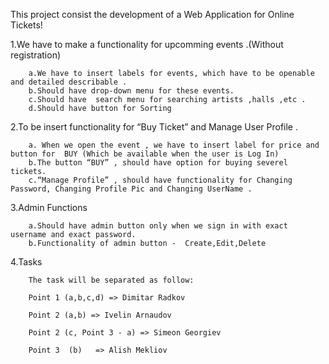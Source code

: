 This project consist the development of a Web Application  for  Online Tickets!

1.We have to make a functionality for upcomming events .(Without registration)

		a.We have to insert labels for events, which have to be openable and detailed describable .
		b.Should have drop-down menu for these events.
		c.Should have  search menu for searching artists ,halls ,etc .
		d.Should have button for Sorting 
		
2.To be insert functionality for “Buy Ticket” and Manage  User Profile .

		a. When we open the event , we have to insert label for price and button for  BUY (Which be available when the user is Log In)
		b.The button “BUY” , should have option for buying severel tickets.  
		c.“Manage Profile” , should have functionality for Changing Password, Changing Profile Pic and Changing UserName .
		
3.Admin Functions

		a.Should have admin button only when we sign in with exact username and exact password. 
		b.Functionality of admin button -  Create,Edit,Delete
4.Tasks
		
		
		The task will be separated as follow:
		
		Point 1 (a,b,c,d) => Dimitar Radkov
		
		Point 2 (a,b) => Ivelin Arnaudov
		
		Point 2 (c, Point 3 - a) => Simeon Georgiev
		
		Point 3  (b)   => Alish Mekliov
